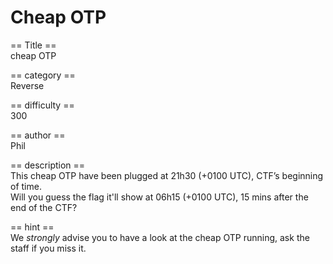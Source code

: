 # Cheap OTP  
  
== Title ==  
cheap OTP  
  
== category ==  
Reverse  
  
== difficulty ==  
300  
  
== author ==  
Phil  
  
== description ==  
This cheap OTP have been plugged at 21h30 (+0100 UTC), CTF’s beginning of time.  
Will you guess the flag it'll show at 06h15 (+0100 UTC), 15 mins after the end of the CTF?  
  
== hint ==  
We *strongly* advise you to have a look at the cheap OTP running, ask the staff if you miss it.  
